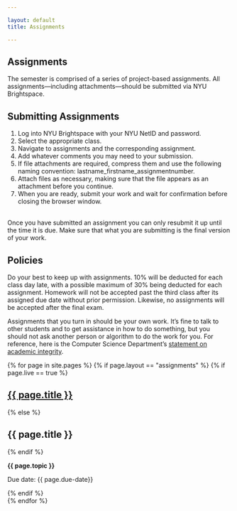 ```yaml
---

layout: default
title: Assignments

---
```

<div class="assignments" markdown="1">
<div class="column-1" markdown="1">

## Assignments
The semester is comprised of a series of project-based assignments. All assignments—including attachments—should be submitted via NYU Brightspace.

## Submitting Assignments
1. Log into NYU Brightspace with your NYU NetID and password.
2. Select the appropriate class.
3. Navigate to assignments and the corresponding assignment.
4. Add whatever comments you may need to your submission.
5. If file attachments are required, compress them and use the following naming convention: lastname_firstname_assignmentnumber.
6. Attach files as necessary, making sure that the file appears as an attachment before you continue.
7. When you are ready, submit your work and wait for confirmation before closing the browser window.  

<br> 
Once you have submitted an assignment you can only resubmit it up until the time it is due. Make sure that what you are submitting is the final version of your work.

## Policies

Do your best to keep up with assignments. 10% will be deducted for each class day late, with a possible maximum of 30% being deducted for each assignment. Homework will not be accepted past the third class after its assigned due date without prior permission. Likewise, no assignments will be accepted after the final exam.

Assignments that you turn in should be your own work. It’s fine to talk to other students and to get assistance in how to do something, but you should not ask another person or algorithm to do the work for you. For reference, here is the Computer Science Department’s [statement on academic integrity](https://cs.nyu.edu/home/undergrad/policy.html).

</div>



<div class="column-2">


{% for page in site.pages %}
    {% if page.layout == "assignments" %}
        {% if page.live == true %}
        <h2><a href="{{ page.url | relative_url }}"> {{ page.title }}</a></h2>
        {% else %}
        <h2>{{ page.title }}</h2>
        {% endif %}  
        <p><strong>{{ page.topic }}</strong></p>
        <!-- <p>Assignment date: {{ page.assign-date}}</p> -->
        <p>Due date: {{ page.due-date}}</p>
    {% endif %}      
{% endfor %}


</div>


</div>